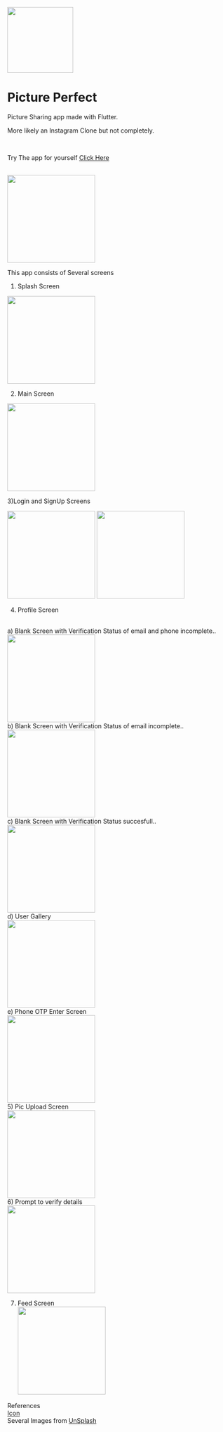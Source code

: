 <img src = "https://github.com/kumararduino/Flutter-Apps/blob/master/picture_perfect/sprites/playstore.png" width = 150 /><h1> Picture Perfect</h1>

Picture Sharing app made with Flutter.

More likely an Instagram Clone but not completely.

<br/>

Try The app for yourself <a href = "https://github.com/kumararduino/Flutter-Apps/blob/master/picture_perfect/release/app-arm64-v8a-release.apk">Click Here </a>

<br/>
<img src = "https://github.com/kumararduino/Flutter-Apps/blob/master/picture_perfect/sprites/app.gif" width = 200 />

This app consists of Several screens 

1) Splash Screen
<img src = "https://github.com/kumararduino/Flutter-Apps/blob/master/picture_perfect/sprites/splash_screen.jpeg" width = 200 />

2) Main Screen
<img src = "https://github.com/kumararduino/Flutter-Apps/blob/master/picture_perfect/sprites/main_screen.jpeg" width = 200 />

3)Login and SignUp Screens
<div>
<img src = "https://github.com/kumararduino/Flutter-Apps/blob/master/picture_perfect/sprites/login_screen.jpeg" width = 200 />
<img src = "https://github.com/kumararduino/Flutter-Apps/blob/master/picture_perfect/sprites/sign_up_screen.jpeg" width = 200 />
</div>

4) Profile Screen
<br/>
  a) Blank Screen with Verification Status of email and phone incomplete..
  <br/>
        <img src = "https://github.com/kumararduino/Flutter-Apps/blob/master/picture_perfect/sprites/user_profile_with_no_verification.jpeg" width = 200 />
        <br/>
  b) Blank Screen with Verification Status of email incomplete..
  <br/>
        <img src = "https://github.com/kumararduino/Flutter-Apps/blob/master/picture_perfect/sprites/user_profile_with_no_email_verification.jpeg" width = 200 />
        <br/>
  c) Blank Screen with Verification Status succesfull..
  <br/>
        <img src = "https://github.com/kumararduino/Flutter-Apps/blob/master/picture_perfect/sprites/user_profile_with_details_verified.jpeg" width = 200 />
        <br/>
  d) User Gallery
  <br/>
        <img src = "https://github.com/kumararduino/Flutter-Apps/blob/master/picture_perfect/sprites/user_gallery.jpeg" width = 200 />
        <br/>
  e) Phone OTP Enter Screen
  <br/>
        <img src = "https://github.com/kumararduino/Flutter-Apps/blob/master/picture_perfect/sprites/pnone_otp_verification.jpeg" width = 200 />
        <br/>
5) Pic Upload Screen
   <br/>
    <img src = "https://github.com/kumararduino/Flutter-Apps/blob/master/picture_perfect/sprites/pic_upload_screen.jpeg" width = 200 />
   <br/>
6) Prompt to verify details
   <br/>
    <img src = "https://github.com/kumararduino/Flutter-Apps/blob/master/picture_perfect/sprites/verify_prompt.jpeg" width = 200 />
   <br/>

7) Feed Screen
   <br/>
    <img src = "https://github.com/kumararduino/Flutter-Apps/blob/master/picture_perfect/sprites/feed_screen.jpeg" width = 200 /> 
    <br/>

References
<br/>
<a href = "https://icons8.com/icon/42840/picture" > Icon </a>
<br/>
Several Images from <a href = "https://unsplash.com" >UnSplash</a>
